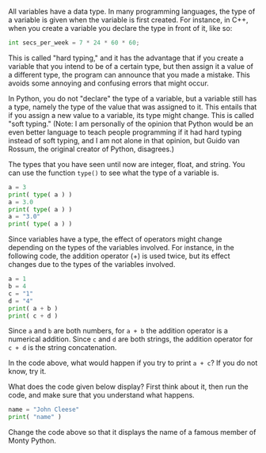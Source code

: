 All variables have a data type. In many programming languages, the type
of a variable is given when the variable is first created. For instance,
in C++, when you create a variable you declare the type in front of it,
like so:

```python
int secs_per_week = 7 * 24 * 60 * 60;
```

This is called "hard typing," and it has the advantage that if you
create a variable that you intend to be of a certain type, but then
assign it a value of a different type, the program can announce that you
made a mistake. This avoids some annoying and confusing errors that
might occur.

In Python, you do not "declare" the type of a variable, but a variable
still has a type, namely the type of the value that was assigned to it.
This entails that if you assign a new value to a variable, its type
might change. This is called "soft typing." (Note: I am personally of
the opinion that Python would be an even better language to teach people
programming if it had hard typing instead of soft typing, and I am not
alone in that opinion, but Guido van Rossum, the original creator of
Python, disagrees.)

The types that you have seen until now are integer, float, and string.
You can use the function `type()` to see what the type of a variable is.

```python
a = 3
print( type( a ) )
a = 3.0
print( type( a ) )
a = "3.0"
print( type( a ) )
```

Since variables have a type, the effect of operators might change
depending on the types of the variables involved. For instance, in the
following code, the addition operator ($+$) is used twice, but its
effect changes due to the types of the variables involved.

```python
a = 1
b = 4
c = "1"
d = "4"
print( a + b )
print( c + d )
```

Since `a` and `b` are both numbers, for `a + b` the addition operator is
a numerical addition. Since `c` and `d` are both strings, the addition
operator for `c + d` is the string concatenation.

In the code above, what would happen if you try to print `a + c`? If you
do not know, try it.

What does the code given below display? First think about it, then run
the code, and make sure that you understand what happens.

```python
name = "John Cleese"
print( "name" )
```

Change the code above so that it displays the name of a famous member of
Monty Python.

